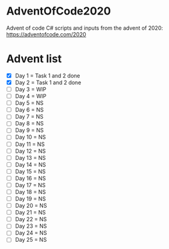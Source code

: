 # AdventOfCode2020

Advent of code C# scripts and inputs from the advent of 2020: https://adventofcode.com/2020


# Advent list

- [x] Day 1 = Task 1 and 2 done
- [x] Day 2 = Task 1 and 2 done
- [ ] Day 3 = WIP
- [ ] Day 4 = WIP
- [ ] Day 5 = NS
- [ ] Day 6 = NS
- [ ] Day 7 = NS
- [ ] Day 8 = NS
- [ ] Day 9 = NS
- [ ] Day 10 = NS
- [ ] Day 11 = NS
- [ ] Day 12 = NS
- [ ] Day 13 = NS
- [ ] Day 14 = NS
- [ ] Day 15 = NS
- [ ] Day 16 = NS
- [ ] Day 17 = NS
- [ ] Day 18 = NS
- [ ] Day 19 = NS
- [ ] Day 20 = NS
- [ ] Day 21 = NS
- [ ] Day 22 = NS
- [ ] Day 23 = NS
- [ ] Day 24 = NS
- [ ] Day 25 = NS